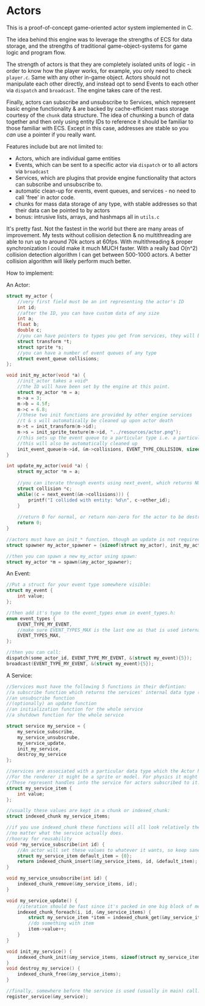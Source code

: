 # Actors

This is a proof-of-concept game-oriented actor system implemented in C.

The idea behind this engine was to leverage the strengths of ECS for data storage, and the strengths of traditional game-object-systems for game logic and program flow.

The strength of actors is that they are completely isolated units of logic - in order to know how the player works, for example, you only need to check `player.c`. Same with any other in-game object.
Actors should not manipulate each other directly, and instead opt to send Events to each other via `dispatch`
and `broadcast`. The engine takes care of the rest.

Finally, actors can subscribe and unsubscribe to Services, which represent basic engine functionality & are backed by cache-efficient mass storage courtesy of the `chunk` data structure. The idea of chunking a bunch of data together and then only using entity IDs to reference it should be familiar to those familiar with ECS. Except in this case, addresses are stable so you *can* use a pointer if you really want.


Features include but are not limited to:
- Actors, which are individual game entities
- Events, which can be sent to a specific actor via `dispatch` or to all actors via `broadcast`
- Services, which are plugins that provide engine functionality that actors can subscribe and unsubscribe to.
- automatic clean-up for events, event queues, and services - no need to call 'free' in actor code.
- chunks for mass data storage of any type, with stable addresses so that their data can be pointed to by actors
- bonus: intrusive lists, arrays, and hashmaps all in `utils.c`

It's pretty fast. Not the fastest in the world but there are many areas of improvement.
My tests without collision detection & no multithreading are able to run up to around 70k actors at 60fps.
With multithreading & proper synchronization I could make it much MUCH faster.
With a really bad O(n^2) collision detection algorithm I can get between 500-1000 actors. A better collision algorithm will likely perform much better.

How to implement:

An Actor:

``` c
struct my_actor {
    //very first field must be an int representing the actor's ID
    int id;
    //after the ID, you can have custom data of any size
    int a;
    float b;
    double c;
    //you can have pointers to types you get from services, they will be valid as long as the actor itself is.
    struct transform *t;
    struct sprite *s;
    //you can have a number of event queues of any type
    struct event_queue collisions;
};

void init_my_actor(void *a) {
    //init_actor takes a void*
    //the ID will have been set by the engine at this point.
    struct my_actor *m = a;
    m->a = 3;
    m->b = 4.5f;
    m->c = 6.8;
    //these two init functions are provided by other engine services
    //t & s will automatically be cleaned up upon actor death
    m->t = init_transform(m->id);
    m->s = init_sprite_texture(m->id, "../resources/actor.png");
    //this sets up the event queue to a particular type i.e. a particular channel
    //this will also be automatically cleaned up
    init_event_queue(m->id, &m->collisions, EVENT_TYPE_COLLISION, sizeof(struct collision));
}

int update_my_actor(void *a) {
    struct my_actor *m = a;
    
    //you can iterate through events using next_event, which returns NULL when the queue is empty.
    struct collision *c;
    while((c = next_event(&m->collisions))) {
        printf("I collided with entity: %d\n", c->other_id);
    }
    
    //return 0 for normal, or return non-zero for the actor to be destroyed automatically.
    return 0;
}

//actors must have an init_* function, though an update is not required. Place them in a spawner:
struct spawner my_actor_spawner = {sizeof(struct my_actor), init_my_actor, update_my_actor}

//then you can spawn a new my_actor using spawn:
struct my_actor *m = spawn(&my_actor_spawner);

```

An Event:

``` c
//Put a struct for your event type somewhere visible:
struct my_event {
    int value;
};

//then add it's type to the event_types enum in event_types.h:
enum event_types {
    EVENT_TYPE_MY_EVENT,
    //make sure EVENT_TYPES_MAX is the last one as that is used internally.
    EVENT_TYPES_MAX,
};

//then you can call:
dispatch(some_actor_id, EVENT_TYPE_MY_EVENT, &(struct my_event){5});
broadcast(EVENT_TYPE_MY_EVENT, &(struct my_event){5});

```

A Service:

``` c
//Services must have the following 5 functions in their defintion:
//a subscribe function which returns the services' internal data type (a handle to it)
//an unsubscribe function
//(optionally) an update function
//an initialization function for the whole service
//a shutdown function for the whole service

struct service my_service = {
    my_service_subscribe, 
    my_service_unsubscrube, 
    my_service_update, 
    init_my_service, 
    destroy_my_service
};

//services are associated with a particular data type which the Actor has a reference to. 
//For the renderer it might be a sprite or model. For physics it might be a rigidbody. Etc. Etc.
//These represent handles into the service for actors subscribed to it.
struct my_service_item {
    int value;
};

//usually these values are kept in a chunk or indexed_chunk:
struct indexed_chunk my_service_items;

//if you use indexed_chunk these functions will all look relatively the same 
//no matter what the service actually does.
//hooray for reusability
void *my_service_subscribe(int id) {
    //An actor will set these values to whatever it wants, so keep sane defaults
    struct my_service_item default_item = {0}; 
    return indexed_chunk_insert(&my_service_items, id, &default_item);
}

void my_service_unsubscribe(int id) {
    indexed_chunk_remove(&my_service_items, id);
}

void my_service_update() {
    //iteration should be fast since it's packed in one big block of memory.
    indexed_chunk_foreach(i, id, &my_service_items) {
        struct my_service_item *item = indexed_chunk_get(&my_service_items, id);
        //do something with item
        item->value++;
    }
}

void init_my_service() {
    indexed_chunk_init(&my_service_items, sizeof(struct my_service_item));
}
void destroy_my_service() {
    indexed_chunk_free(&my_service_items);
}

//finally, somewhere before the service is used (usually in main) call:
register_service(&my_service);
```

